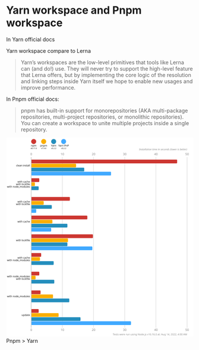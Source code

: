 # Yarn workspace and Pnpm workspace

<div v-click-hide>

In Yarn official docs

Yarn workspace compare to Lerna

> Yarn’s workspaces are the low-level primitives that tools like Lerna can (and do!) use. They will never try to support the high-level feature that Lerna offers, but by implementing the core logic of the resolution and linking steps inside Yarn itself we hope to enable new usages and improve performance.

<!-- From other way, yarn and yarn workspace have do lost of works that Lerna does  -->


In Pnpm official docs:

> pnpm has built-in support for monorepositories (AKA multi-package repositories, multi-project repositories, or monolithic repositories). You can create a workspace to unite multiple projects inside a single repository.

<!-- Pnpm say: my workspaces == monorepo -->

</div>

<div class="flex items-center h-11/12">
  <div v-click="1" class="w-1/2 h-full">
    <img class="h-full" src="/pnpm-benchmark.svg" />
  </div>
  <div v-click="2" class="w-1/2 h-full text-center flex items-center justify-center" >
    <span class="text-6xl">Pnpm > Yarn</span>
  </div>
</div>

<style>
  .slidev-page-11,
  .slidev-layout.my-custom-layout {
    .slidev-vclick-target {
      transition: all 500ms ease;
    }

    .slidev-vclick-hidden {
      transform:  scale(0);
      position: absolute;
    }
  }
</style>
